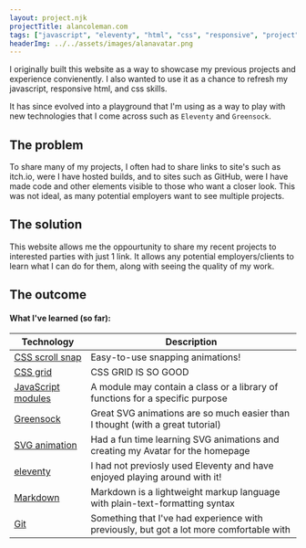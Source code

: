 ```yaml
---
layout: project.njk
projectTitle: alancoleman.com
tags: ["javascript", "eleventy", "html", "css", "responsive", "project"]
headerImg: ../../assets/images/alanavatar.png
---
```


<!-- excerpt start -->

I originally built this website as a way to showcase my previous projects and experience convienently. I also wanted to use it as a chance to refresh my javascript, responsive html, and css skills.

<!-- excerpt end -->

It has since evolved into a playground that I'm using as a way to play with new technologies that I come across such as `Eleventy` and `Greensock`.

## The problem

To share many of my projects, I often had to share links to site's such as itch.io, were I have hosted builds, and to sites such as GitHub, were I have made code and other elements visible to those who want a closer look. This was not ideal, as many potential employers want to see multiple projects.

## The solution

This website allows me the oppourtunity to share my recent projects to interested parties with just 1 link. It allows any potential employers/clients to learn what I can do for them, along with seeing the quality of my work. 

## The outcome

#### What I've learned (so far):

| Technology                                                                                  | Description                                                                    |
| ------------------------------------------------------------------------------------------- | ------------------------------------------------------------------------------ |
| [CSS scroll snap](https://developer.mozilla.org/en-US/docs/Web/CSS/scroll-snap-type)        | Easy-to-use snapping animations! |
| [CSS grid](https://youtu.be/7kVeCqQCxlk)                                                    | CSS GRID IS SO GOOD |
| [JavaScript modules](https://developer.mozilla.org/en-US/docs/Web/JavaScript/Guide/Modules) | A module may contain a class or a library of functions for a specific purpose  |
| [Greensock](https://www.cassie.codes/posts/making-a-lil-me-part-1/)                         | Great SVG animations are so much easier than I thought (with a great tutorial) |
| [SVG animation](https://codepen.io/collection/nRJxyn)                                       | Had a fun time learning SVG animations and creating my Avatar for the homepage |
| [eleventy](https://www.11ty.dev/)                                                           | I had not previosly used Eleventy and have enjoyed playing around with it! |
| [Markdown](https://daringfireball.net/projects/markdown/syntax)                             | Markdown is a lightweight markup language with plain-text-formatting syntax |
| [Git](https://docs.github.com/en/get-started/using-git/about-git)                           | Something that I've had experience with previously, but got a lot more comfortable with |
